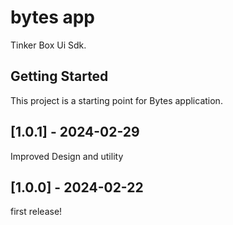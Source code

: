 # bytes app

Tinker Box Ui Sdk.

## Getting Started

This project is a starting point for Bytes application.

## [1.0.1] - 2024-02-29

Improved Design and utility

## [1.0.0] - 2024-02-22

first release!
